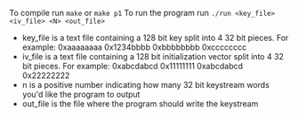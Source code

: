To compile run `make` or `make p1`
To run the program run `./run <key_file> <iv_file> <N> <out_file>`
* key_file is a text file containing a 128 bit key split into 4 32 bit pieces. For example: 0xaaaaaaaa 0x1234bbbb 0xbbbbbbbb 0xcccccccc
* iv_file is a text file containing a 128 bit initialization vector split into 4 32 bit pieces. For example: 0xabcdabcd 0x11111111 0xabcdabcd 0x22222222
* n is a positive number indicating how many 32 bit keystream words you'd like the program to output
* out_file is the file where the program should write the keystream